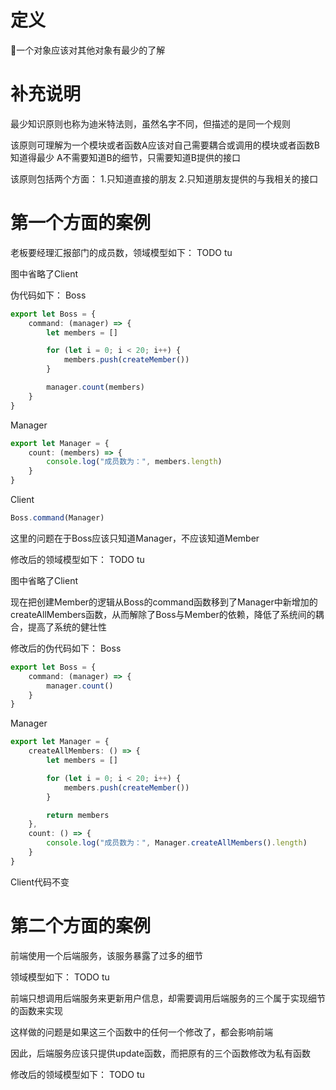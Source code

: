 # 定义

一个对象应该对其他对象有最少的了解




# 补充说明


最少知识原则也称为迪米特法则，虽然名字不同，但描述的是同一个规则

该原则可理解为一个模块或者函数A应该对自己需要耦合或调用的模块或者函数B知道得最少
A不需要知道B的细节，只需要知道B提供的接口

该原则包括两个方面：
1.只知道直接的朋友
2.只知道朋友提供的与我相关的接口



# 第一个方面的案例

老板要经理汇报部门的成员数，领域模型如下：
TODO tu

图中省略了Client

伪代码如下：
Boss
```ts
export let Boss = {
    command: (manager) => {
        let members = []

        for (let i = 0; i < 20; i++) {
            members.push(createMember())
        }

        manager.count(members)
    }
}
```
Manager
```ts
export let Manager = {
    count: (members) => {
        console.log("成员数为：", members.length)
    }
}
```
Client
```ts
Boss.command(Manager)
```


这里的问题在于Boss应该只知道Manager，不应该知道Member


修改后的领域模型如下：
TODO tu

图中省略了Client

现在把创建Member的逻辑从Boss的command函数移到了Manager中新增加的createAllMembers函数，从而解除了Boss与Member的依赖，降低了系统间的耦合，提高了系统的健壮性


修改后的伪代码如下：
Boss
```ts
export let Boss = {
    command: (manager) => {
        manager.count()
    }
}
```
Manager
```ts
export let Manager = {
    createAllMembers: () => {
        let members = []

        for (let i = 0; i < 20; i++) {
            members.push(createMember())
        }

        return members
    },
    count: () => {
        console.log("成员数为：", Manager.createAllMembers().length)
    }
}
```
Client代码不变



# 第二个方面的案例

前端使用一个后端服务，该服务暴露了过多的细节

领域模型如下：
TODO tu


前端只想调用后端服务来更新用户信息，却需要调用后端服务的三个属于实现细节的函数来实现

这样做的问题是如果这三个函数中的任何一个修改了，都会影响前端

因此，后端服务应该只提供update函数，而把原有的三个函数修改为私有函数


修改后的领域模型如下：
TODO tu


